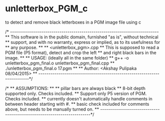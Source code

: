 # unletterbox_PGM_c
to detect and remove black letterboxes in a PGM image file using c

/* ---------------------------------------------------------------------------
** This software is in the public domain, furnished "as is", without technical
** support, and with no warranty, express or implied, as to its usefulness for
** any purpose.
**
** <unletterbox_pgm>.cpp
** This is supposed to read a PGM file (P5 format), detect and crop the left 
** and right black bars in the image. 
**
** USAGE: (ideally all in the same folder)
** g++ -o unletterbox_pgm_final.o unletterbox_pgm_final.cpp
** ./unletterbox_pgm_final.o 17.pgm
**
** Author: <Akshay Pulipaka 08/04/2015>
** -------------------------------------------------------------------------*/

/* 
** ASSUMPTIONS:
** 
** pillar bars are always black 
** 8-bit depth supported only. Checks included.
** Support only P5 version of PGM. Checks included.
** currently doesn't automatically handle comments in between header starting with #. 
** basic check included for comments above, but needs to be manually turned on.
** -------------------------------------------------------------------------*/
